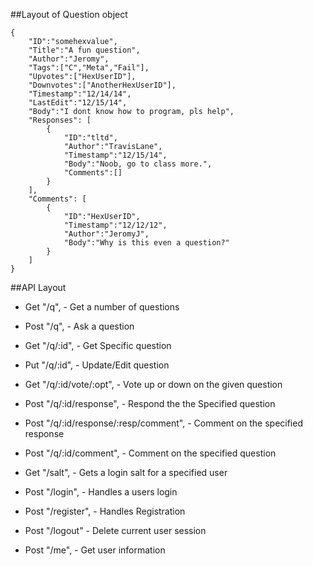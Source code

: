 ##Layout of Question object

    {
		"ID":"somehexvalue",
		"Title":"A fun question",
		"Author":"Jeromy",
		"Tags":["C","Meta","Fail"],
		"Upvotes":["HexUserID"],
		"Downvotes":["AnotherHexUserID"],
		"Timestamp":"12/14/14",
		"LastEdit":"12/15/14",
		"Body":"I dont know how to program, pls help",
		"Responses": [
			{
				"ID":"tltd",
				"Author":"TravisLane",
				"Timestamp":"12/15/14",
				"Body":"Noob, go to class more.",
				"Comments":[]
			}
		],
		"Comments": [
			{
				"ID":"HexUserID",
				"Timestamp":"12/12/12",
				"Author":"JeromyJ",
				"Body":"Why is this even a question?"
			}
		]
	}

##API Layout

- Get "/q", - Get a number of questions
- Post "/q", - Ask a question
- Get "/q/:id", - Get Specific question
- Put "/q/:id", - Update/Edit question
- Get "/q/:id/vote/:opt", - Vote up or down on the given question
- Post "/q/:id/response", - Respond the the Specified question
- Post "/q/:id/response/:resp/comment", - Comment on the specified response
- Post "/q/:id/comment", - Comment on the specified question

- Get "/salt", - Gets a login salt for a specified user
- Post "/login", - Handles a users login
- Post "/register", - Handles Registration
- Post "/logout" - Delete current user session
- Post "/me", - Get user information
